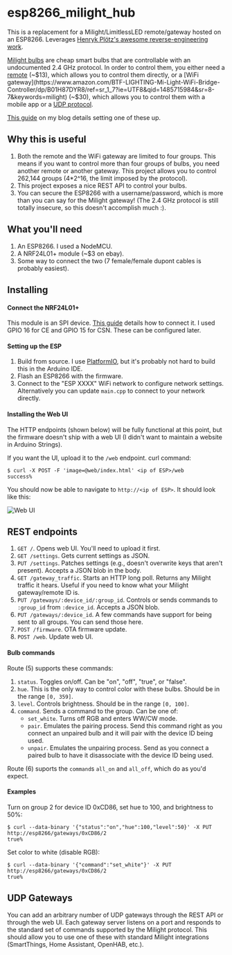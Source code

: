 # esp8266_milight_hub
This is a replacement for a Milight/LimitlessLED remote/gateway hosted on an ESP8266. Leverages [Henryk Plötz's awesome reverse-engineering work](https://hackaday.io/project/5888-reverse-engineering-the-milight-on-air-protocol).

[Milight bulbs](https://www.amazon.com/Mi-light-Dimmable-RGBWW-Spotlight-Smart/dp/B01LPRQ4BK/r) are cheap smart bulbs that are controllable with an undocumented 2.4 GHz protocol. In order to control them, you either need a [remote](https://www.amazon.com/Mi-light-Dimmable-RGBWW-Spotlight-Smart/dp/B01LCSALV6/r?th=1) (~$13), which allows you to control them directly, or a [WiFi gateway](https://www.amazon.com/BTF-LIGHTING-Mi-Light-WiFi-Bridge-Controller/dp/B01H87DYR8/ref=sr_1_7?ie=UTF8&qid=1485715984&sr=8-7&keywords=milight) (~$30), which allows you to control them with a mobile app or a [UDP protocol](http://www.limitlessled.com/dev/).

[This guide](http://blog.christophermullins.com/2017/02/11/milight-wifi-gateway-emulator-on-an-esp8266/) on my blog details setting one of these up.

## Why this is useful

1. Both the remote and the WiFi gateway are limited to four groups. This means if you want to control more than four groups of bulbs, you need another remote or another gateway. This project allows you to control 262,144 groups (4*2^16, the limit imposed by the protocol).
2. This project exposes a nice REST API to control your bulbs.
3. You can secure the ESP8266 with a username/password, which is more than you can say for the Milight gateway! (The 2.4 GHz protocol is still totally insecure, so this doesn't accomplish much :).

## What you'll need

1. An ESP8266. I used a NodeMCU.
2. A NRF24L01+ module (~$3 on ebay).
3. Some way to connect the two (7 female/female dupont cables is probably easiest).

## Installing

#### Connect the NRF24L01+

This module is an SPI device. [This guide](https://www.mysensors.org/build/esp8266_gateway) details how to connect it. I used GPIO 16 for CE and GPIO 15 for CSN. These can be configured later.

#### Setting up the ESP

1. Build from source. I use [PlatformIO](http://platformio.org/), but it's probably not hard to build this in the Arduino IDE.
2. Flash an ESP8266 with the firmware.
3. Connect to the "ESP XXXX" WiFi network to configure network settings. Alternatively you can update `main.cpp` to connect to your network directly.

#### Installing the Web UI

The HTTP endpoints (shown below) will be fully functional at this point, but the firmware doesn't ship with a web UI (I didn't want to maintain a website in Arduino Strings).

If you want the UI, upload it to the `/web` endpoint. curl command:

```
$ curl -X POST -F 'image=@web/index.html' <ip of ESP>/web
success%
```

You should now be able to navigate to `http://<ip of ESP>`. It should look like this:

![Web UI](http://imgur.com/XNNigvL.png)

## REST endpoints

1. `GET /`. Opens web UI. You'll need to upload it first.
2. `GET /settings`. Gets current settings as JSON.
3. `PUT /settings`. Patches settings (e.g., doesn't overwrite keys that aren't present). Accepts a JSON blob in the body.
4. `GET /gateway_traffic`. Starts an HTTP long poll. Returns any Milight traffic it hears. Useful if you need to know what your Milight gateway/remote ID is.
5. `PUT /gateways/:device_id/:group_id`. Controls or sends commands to `:group_id` from `:device_id`. Accepts a JSON blob.
6. `PUT /gateways/:device_id`. A few commands have support for being sent to all groups. You can send those here.
7. `POST /firmware`. OTA firmware update.
8. `POST /web`. Update web UI.

#### Bulb commands

Route (5) supports these commands:

1. `status`. Toggles on/off. Can be "on", "off", "true", or "false".
2. `hue`. This is the only way to control color with these bulbs. Should be in the range `[0, 359]`.
3. `level`. Controls brightness. Should be in the range `[0, 100]`.
4. `command`. Sends a command to the group. Can be one of:
   * `set_white`. Turns off RGB and enters WW/CW mode.
   * `pair`. Emulates the pairing process. Send this command right as you connect an unpaired bulb and it will pair with the device ID being used.
   * `unpair`. Emulates the unpairing process. Send as you connect a paired bulb to have it disassociate with the device ID being used.
   
Route (6) suports the `command`s `all_on` and `all_off`, which do as you'd expect.


#### Examples

Turn on group 2 for device ID 0xCD86, set hue to 100, and brightness to 50%:

```
$ curl --data-binary '{"status":"on","hue":100,"level":50}' -X PUT http://esp8266/gateways/0xCD86/2
true%
```

Set color to white (disable RGB):

```
$ curl --data-binary '{"command":"set_white"}' -X PUT http://esp8266/gateways/0xCD86/2
true%
```

## UDP Gateways

You can add an arbitrary number of UDP gateways through the REST API or through the web UI. Each gateway server listens on a port and responds to the standard set of commands supported by the Milight protocol. This should allow you to use one of these with standard Milight integrations (SmartThings, Home Assistant, OpenHAB, etc.).

